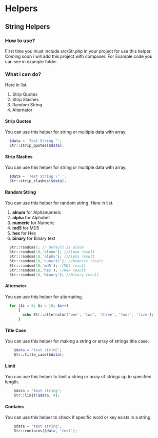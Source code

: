 # Helpers
## String Helpers
### How to use?
First time you must include src/Str.php in your project for use this helper. Coming soon i will add this project with composer. For Example code you can see in example folder.
### What i can do?
Here in list.
1. Strip Quotes
2. Strip Slashes
3. Random String
4. Alternator
#### Strip Quotes
You can use this helper for string or multiple data with array.
```php
  $data = 'Test String "';
  Str::strip_quotes($data);
```
#### Strip Slashes
You can use this helper for string or multiple data with array.
```php
  $data = 'Test String \' ';
  Str::strip_slashes($data);
```
#### Random String
You can use this helper for random string.
Here in list.
1. **alnum** for Alphanumeric
2. **alpha** for Alphabet
3. **numeric** for Numeric
4. **md5** for MD5
5. **hex** for Hex
6. **binary** for Binary text

```php
  Str::random(); // Default is alnum
  Str::random(18,'alnum'); //Alnum result
  Str::random(18,'alpha'); //Alpha result
  Str::random(18,'numeric'); //Numeric result
  Str::random(18,'md5'); //MD5 result
  Str::random(18,'hex'); //Hex result
  Str::random(18,'binary'); //Binary result
```
#### Alternator
You can use this helper for alternating.

```php
  for ($i = 0; $i < 10; $i++)
      {
        echo Str::alternator('one', 'two', 'three', 'four', 'five');
      }
```
#### Title Case
You can use this helper for making a string or array of strings title case.

```php
    $data = 'test strinG';
    Str::title_case($data);
```
 
#### Limit
You can use this helper to limit a string or array of strings up to specified length.

```php
    $data = 'test string';
    Str::limit($data, 4);
```

#### Contains
You can use this helper to check if specific word or key exists in a string.

```php
    $data = 'test string';
    Str::contains($data, 'test');
```
